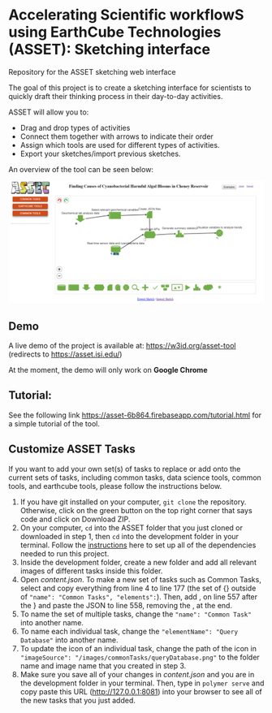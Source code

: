 # Accelerating Scientific workflowS using EarthCube Technologies (ASSET): Sketching interface

Repository for the ASSET sketching web interface

The goal of this project is to create a sketching interface for scientists to quickly draft their thinking process in their day-to-day activities.

ASSET will allow you to: 

* Drag and drop types of activities
* Connect them together with arrows to indicate their order
* Assign which tools are used for different types of activities.
* Export your sketches/import previous sketches.

An overview of the tool can be seen below:

![alt text](https://github.com/KnowledgeCaptureAndDiscovery/ASSET/blob/master/documents/overview.png "ASSET Overview")


## Demo

A live demo of the project is available at: https://w3id.org/asset-tool (redirects to https://asset.isi.edu/)

At the moment, the demo will only work on **Google Chrome**

## Tutorial:

See the following link https://asset-6b864.firebaseapp.com/tutorial.html for a simple tutorial of the tool.

## Customize ASSET Tasks
If you want to add your own set(s) of tasks to replace or add onto the current sets of tasks, including common tasks, data science tools, common tools, and earthcube tools, please follow the instructions below.

1. If you have git installed on your computer, ```git clone``` the repository. Otherwise, click on the green button on the top right corner that says code and click on Download ZIP.
2. On your computer, ```cd``` into the ASSET folder that you just cloned or downloaded in step 1, then ```cd``` into the development folder in your terminal. Follow the [instructions](https://github.com/KnowledgeCaptureAndDiscovery/ASSET/tree/master/development) here to set up all of the dependencies needed to run this project. 
3. Inside the development folder, create a new folder and add all relevant images of different tasks inside this folder. 
4. Open *content.json*. To make a new set of tasks such as Common Tasks, select and copy everything from line 4 to line 177 (the set of {} outside of ```"name": "Common Tasks", "elements":```). Then, add , on line 557 after the } and paste the JSON to line 558, removing the , at the end.
5. To name the set of multiple tasks, change the ```"name": "Common Task"``` into another name. 
6. To name each individual task, change the ```"elementName": "Query Database"``` into another name.
7. To update the icon of an individual task, change the path of the icon in ```"imageSource": "/images/commonTasks/queryDatabase.png"``` to the folder name and image name that you created in step 3.
8. Make sure you save all of your changes in *content.json* and you are in the development folder in your terminal. Then, type in ```polymer serve``` and copy paste this URL (http://127.0.0.1:8081) into your browser to see all of the new tasks that you just added. 
